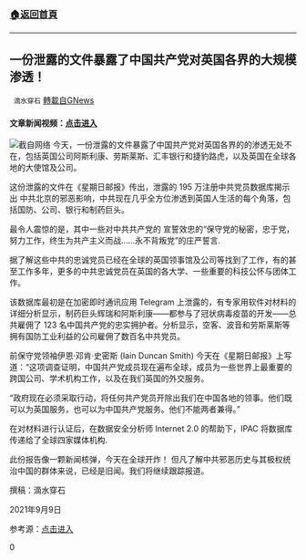 ###  [:house:返回首頁](https://github.com/ourhimalayas/txt)
---


## 一份泄露的文件暴露了中国共产党对英国各界的大规模渗透！
` 滴水穿石` [轉載自GNews](https://gnews.org/zh-hans/1522810/)

#### 文章新闻视频：[点击进入](https://gtv.org/video/id=613a7767be28c76ac944b5ff)
![](https://assets.gnews.org/wp-content/uploads/2021/09/Screenshot-2021-09-09-3.30.30-PM-edited.png)截自网络 
今天，一份泄露的文件暴露了中国共产党对英国各界的的渗透无处不在，包括英国公司阿斯利康、劳斯莱斯、汇丰银行和捷豹路虎，以及英国在全球各地的大使馆及公司。

这份泄露的文件在《星期日邮报》传出，泄露的 195 万注册中共党员数据库揭示出 中共北京的邪恶影响，中共现在几乎全方位渗透到英国人生活的每个角落，包括国防、公司、银行和制药巨头。

最令人震惊的是，其中一些对中共共产党的 宣誓效忠的“保守党的秘密，忠于党，努力工作，终生为共产主义而战……永不背叛党”的庄严誓言.

据了解这些中共的忠诚党员已经在全球的英国领事馆及公司等找到了工作，有的甚至工作多年，更多的中共忠诚党员在英国的各大学、一些重要的科技公怀与团体工作。

该数据库最初是在加密即时通讯应用 Telegram 上泄露的，有专家用软件对材料的详细分析显示，制药巨头辉瑞和阿斯利康——都参与了冠状病毒疫苗的开发——总共雇佣了 123 名中国共产党的忠实拥护者。分析显示，空客、波音和劳斯莱斯等拥有国防工业利益的公司雇佣了数百名中共党员。

前保守党领袖伊恩·邓肯·史密斯 (Iain Duncan Smith) 今天在《星期日邮报》上写道：“这项调查证明，中国共产党成员现在遍布全球，成员为一些世界上最重要的跨国公司、学术机构工作，以及在我们英国的外交服务。

“政府现在必须采取行动，将任何共产党员开除出我们在中国各地的领事。他们既可以为英国服务，也可以为中国共产党服务。他们不能两者兼得。”

在对材料进行认证后，在数据安全分析师 Internet 2.0 的帮助下，IPAC 将数据库传递给了全球四家媒体机构.

此份报告像一颗新闻核弹，今天在全球开炸！ 但凡了解中共邪恶历史与其极权统治中国的群体来说，已经是旧闻。我们将继续跟踪报道。

撰稿：滴水穿石

2021年9月9日

参考源：[点击进入](https://www.dailymail.co.uk/news/article-9046783/Leaked-files-expose-mass-infiltration-UK-firms-Chinese-Communist-Party.html)

0
